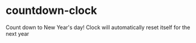# countdown-clock

Count down to New Year's day! Clock will automatically reset itself for the next year
